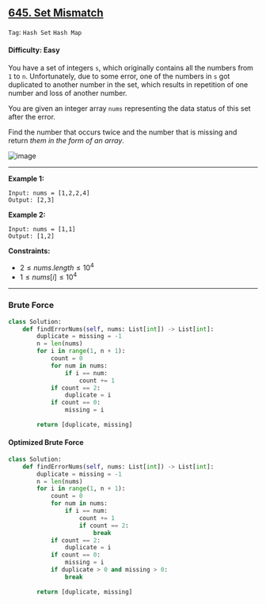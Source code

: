 ## [645. Set Mismatch](https://leetcode.com/problems/set-mismatch)

```Tag```: ```Hash Set``` ```Hash Map```

#### Difficulty: Easy

You have a set of integers ```s```, which originally contains all the numbers from ```1``` to ```n```. Unfortunately, due to some error, one of the numbers in ```s``` got duplicated to another number in the set, which results in repetition of one number and loss of another number.

You are given an integer array ```nums``` representing the data status of this set after the error.

Find the number that occurs twice and the number that is missing and return _them in the form of an array_.

![image](https://github.com/quananhle/Python/assets/35042430/0371b4a8-36b0-4ff2-8693-366d099f9da3)

---

__Example 1:__
```
Input: nums = [1,2,2,4]
Output: [2,3]
```

__Example 2:__
```
Input: nums = [1,1]
Output: [1,2]
```

__Constraints:__

- $2 \le nums.length \le 10^4$
- $1 \le nums[i] \le 10^4$

---

### Brute Force

```Python
class Solution:
    def findErrorNums(self, nums: List[int]) -> List[int]:
        duplicate = missing = -1
        n = len(nums)
        for i in range(1, n + 1):
            count = 0
            for num in nums:
                if i == num:
                    count += 1
            if count == 2:
                duplicate = i
            if count == 0:
                missing = i
        
        return [duplicate, missing]
```

#### Optimized Brute Force

```Python
class Solution:
    def findErrorNums(self, nums: List[int]) -> List[int]:
        duplicate = missing = -1
        n = len(nums)
        for i in range(1, n + 1):
            count = 0
            for num in nums:
                if i == num:
                    count += 1
                    if count == 2:
                        break
            if count == 2:
                duplicate = i
            if count == 0:
                missing = i
            if duplicate > 0 and missing > 0:
                break
        
        return [duplicate, missing]
```
